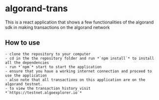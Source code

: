 # algorand-trans
This is a react application that shows a few functionalities of the algorand sdk in making transactions on the algorand network

## How to use
    - clone the repository to your computer
    - cd in the the repository folder and run *`npm install`* to install all the dependencies
    - run *`npm`* start to start the application
    - ensure that you have a working internet connection and proceed to use the application
    - also note that all transactions on this application are on the algorand testnet.
    - to view the transaction history visit *`https://testnet.algoexplorer.io`*